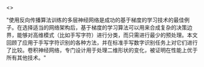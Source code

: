 <<Gradient-based learning applied to document recognition>>

"使用反向传播算法训练的多层神经网络是成功的基于梯度的学习技术的最佳例子。在选择适当的网络架构后，基于梯度的学习算法可以用来合成复杂的决策边界，能够对高维模式（比如手写字符）进行分类，而只需进行最少的预处理。本文回顾了应用于手写字符识别的各种方法，并在标准手写数字识别任务上对它们进行了比较。卷积神经网络，专门设计用于处理二维形状的变化，被证明在性能上优于所有其他技术。"
 
 